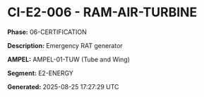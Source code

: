 # CI-E2-006 - RAM-AIR-TURBINE

**Phase:** 06-CERTIFICATION

**Description:** Emergency RAT generator

**AMPEL:** AMPEL-01-TUW (Tube and Wing)

**Segment:** E2-ENERGY

**Generated:** 2025-08-25 17:27:29 UTC
